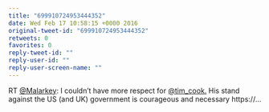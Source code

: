 ```yaml
---
title: "699910724953444352"
date: Wed Feb 17 10:58:15 +0000 2016
original-tweet-id: "699910724953444352"
retweets: 0
favorites: 0
reply-tweet-id: ""
reply-user-id: ""
reply-user-screen-name: ""
---
```

RT <a href="https://twitter.com/Malarkey">@Malarkey</a>: I couldn’t have more respect for <a href="https://twitter.com/tim_cook.">@tim_cook.</a> His stand against the US (and UK) government is courageous and necessary https://…
